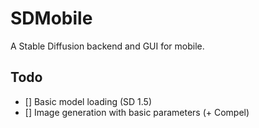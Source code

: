 # SDMobile

A Stable Diffusion backend and GUI for mobile.

## Todo

- [] Basic model loading (SD 1.5)
- [] Image generation with basic parameters (+ Compel)
